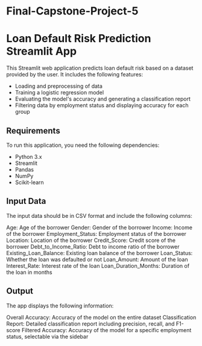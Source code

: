 # Final-Capstone-Project-5

# Loan Default Risk Prediction Streamlit App

This Streamlit web application predicts loan default risk based on a dataset provided by the user. It includes the following features:

- Loading and preprocessing of data
- Training a logistic regression model
- Evaluating the model's accuracy and generating a classification report
- Filtering data by employment status and displaying accuracy for each group

## Requirements

To run this application, you need the following dependencies:

- Python 3.x
- Streamlit
- Pandas
- NumPy
- Scikit-learn


## Input Data
The input data should be in CSV format and include the following columns:

Age: Age of the borrower
Gender: Gender of the borrower
Income: Income of the borrower
Employment_Status: Employment status of the borrower
Location: Location of the borrower
Credit_Score: Credit score of the borrower
Debt_to_Income_Ratio: Debt to income ratio of the borrower
Existing_Loan_Balance: Existing loan balance of the borrower
Loan_Status: Whether the loan was defaulted or not
Loan_Amount: Amount of the loan
Interest_Rate: Interest rate of the loan
Loan_Duration_Months: Duration of the loan in months

## Output
The app displays the following information:

Overall Accuracy: Accuracy of the model on the entire dataset
Classification Report: Detailed classification report including precision, recall, and F1-score
Filtered Accuracy: Accuracy of the model for a specific employment status, selectable via the sidebar
